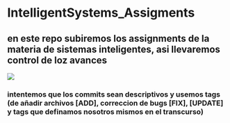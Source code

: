# IntelligentSystems_Assigments
## en este repo subiremos los assignments de la materia de sistemas inteligentes, asi llevaremos control de loz avances
![](https://media1.tenor.com/images/fa3b3379364551d9100a544850f1bf70/tenor.gif?itemid=10968092)

### intentemos que los commits sean descriptivos y usemos tags (de añadir archivos [ADD], correccion de bugs [FIX], [UPDATE] y tags que definamos nosotros mismos en el transcurso)
